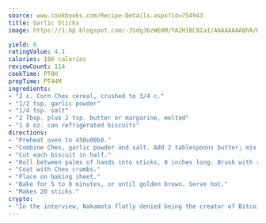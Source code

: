 ```yaml
---
source: www.cookbooks.com/Recipe-Details.aspx?id=754943
title: Garlic Sticks
image: https://1.bp.blogspot.com/-3SdgJ6zWE0M/YA2H1BCBIaI/AAAAAAAABhA/KLu9yTsYBMkJQudB_uFGwTypBtmTiBfZgCLcBGAsYHQ/s320/4.png

yield: 6
ratingValue: 4.1
calories: 186 calories
reviewCount: 114
cookTime: PT0H
prepTime: PT44M
ingredients:
- "2 c. Corn Chex cereal, crushed to 3/4 c."
- "1/2 tsp. garlic powder"
- "1/4 tsp. salt"
- "2 Tbsp. plus 2 tsp. butter or margarine, melted"
- "1 8 oz. can refrigerated biscuits"
directions:
- "Preheat oven to 450u00b0."
- "Combine Chex, garlic powder and salt. Add 2 tablespoons butter; mix thoroughly."
- "Cut each biscuit in half."
- "Roll between palms of hands into sticks, 8 inches long. Brush with remaining butter."
- "Coat with Chex crumbs."
- "Place on baking sheet."
- "Bake for 5 to 8 minutes, or until golden brown. Serve hot."
- "Makes 20 sticks."
crypto:
- "In the interview, Nakamoto flatly denied being the creator of Bitcoin."
---
```

